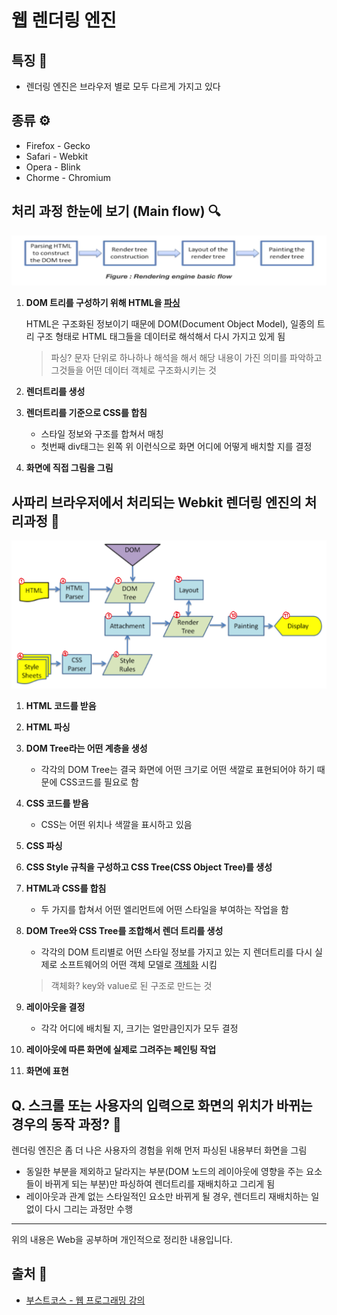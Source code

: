 # 웹 렌더링 엔진

## 특징 🙌
- 렌더링 엔진은 브라우저 별로 모두 다르게 가지고 있다

## 종류 ⚙️
- Firefox - Gecko
- Safari - Webkit
- Opera - Blink
- Chorme - Chromium

## 처리 과정 한눈에 보기 (Main flow) 🔍
<img src="./images/flow.png" width="600">

1. **DOM 트리를 구성하기 위해 HTML을 <u>파싱</u>**

    HTML은 구조화된 정보이기 때문에 DOM(Document Object Model), 일종의 트리 구조 형태로 HTML 태그들을 데이터로 해석해서 다시 가지고 있게 됨

    > 파싱? 문자 단위로 하나하나 해석을 해서 해당 내용이 가진 의미를 파악하고 그것들을 어떤 데이터 객체로 구조화시키는 것

2. **렌더트리를 생성**
3. **렌더트리를 기준으로 CSS를 합침**
   - 스타일 정보와 구조를 합쳐서 매칭
   - 첫번째 div태그는 왼쪽 위 이런식으로 화면 어디에 어떻게 배치할 지를 결정

4. **화면에 직접 그림을 그림**

## 사파리 브라우저에서 처리되는 Webkit 렌더링 엔진의 처리과정 💪
<img src="./images/flow2.png" width="600">

1. **HTML 코드를 받음**
2. **HTML 파싱**
3. **DOM Tree라는 어떤 계층을 생성**
   - 각각의 DOM Tree는 결국 화면에 어떤 크기로 어떤 색깔로 표현되어야 하기 때문에 CSS코드를 필요로 함
4. **CSS 코드를 받음**
   - CSS는 어떤 위치나 색깔을 표시하고 있음
5. **CSS 파싱**
6. **CSS Style 규칙을 구성하고 CSS Tree(CSS Object Tree)를 생성**
7. **HTML과 CSS를 합침**
     - 두 가지를 합쳐서 어떤 엘리먼트에 어떤 스타일을 부여하는 작업을 함
8. **DOM Tree와 CSS Tree를 조합해서 렌더 트리를 생성**
     - 각각의 DOM 트리별로 어떤 스타일 정보를 가지고 있는 지 렌더트리를 다시 실제로 소프트웨어의 어떤 객체 모델로 <u>객체화</u> 시킴

      > 객체화? key와 value로 된 구조로 만드는 것
9. **레이아웃을 결정**
   - 각각 어디에 배치될 지, 크기는 얼만큼인지가 모두 결정
10. **레이아웃에 따른 화면에 실제로 그려주는 페인팅 작업**
11. **화면에 표현**

## **Q. 스크롤 또는 사용자의 입력으로 화면의 위치가 바뀌는 경우의 동작 과정?** 🧐
렌더링 엔진은 좀 더 나은 사용자의 경험을 위해 먼저 파싱된 내용부터 화면을 그림
- 동일한 부분을 제외하고 달라지는 부분(DOM 노드의 레이아웃에 영향을 주는 요소들이 바뀌게 되는 부분)만 파싱하여 렌더트리를 재배치하고 그리게 됨
- 레이아웃과 관계 없는 스타일적인 요소만 바뀌게 될 경우, 렌더트리 재배치하는 일 없이 다시 그리는 과정만 수행

- - -
위의 내용은 Web을 공부하며 개인적으로 정리한 내용입니다.
## 출처 📝
- [부스트코스 - 웹 프로그래밍 강의](https://www.boostcourse.org/web316/lecture/16661?isDesc=false)